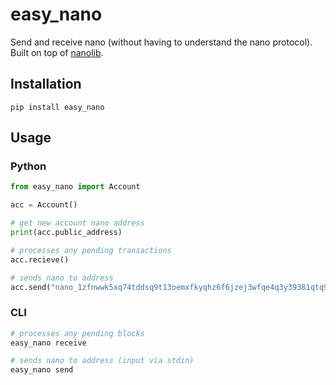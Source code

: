# easy_nano

Send and receive nano (without having to understand the nano protocol). Built on top of [nanolib](https://github.com/Matoking/nanolib).

## Installation

```
pip install easy_nano
```

## Usage

### Python

```python
from easy_nano import Account

acc = Account()

# get new account nano address
print(acc.public_address)

# processes any pending transactions
acc.recieve()

# sends nano to address
acc.send("nano_1zfnwwk5xq74tddsq9t13oemxfkyqhz6f6jzej3wfqe4q3y39381qtq98dmo", 0.01)
```

### CLI

```bash
# processes any pending blocks
easy_nano receive

# sends nano to address (input via stdin)
easy_nano send
```
